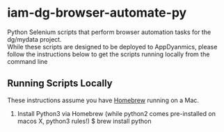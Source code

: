 # iam-dg-browser-automate-py
Python Selenium scripts that perform browser automation tasks for the dg/mydata project.<br />
While these scripts are designed to be deployed to AppDyanmics, please follow the instructions below
to get the scripts running locally from the command line 

## Running Scripts Locally

These instructions assume you have [Homebrew](https://brew.sh/) running on a Mac. 

1. Install Python3 via Homebrew (while python2 comes pre-installed on macos X, python3 rules!)
    $ brew install python
    